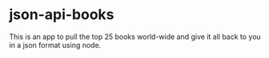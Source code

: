 # json-api-books

This is an app to pull the top 25 books world-wide and give it all back to you in a json format using node.

